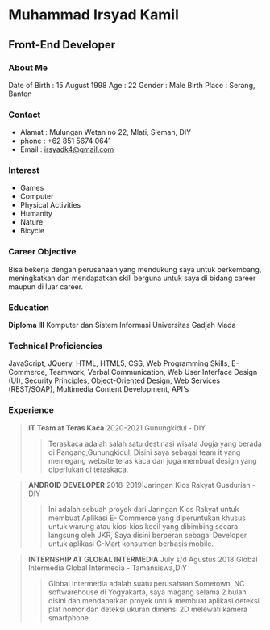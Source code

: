 # Muhammad Irsyad Kamil
## Front-End Developer
### About Me

Date of Birth : 15 August 1998
Age : 22
Gender : Male
Birth Place : Serang, Banten

### Contact
- Alamat : Mulungan Wetan no 22, Mlati, Sleman, DIY
- phone : +62 851 5674 0641 
- Email : [irsyadk4@gmail.com](irsyadk4@gmail.com)

### Interest
- Games
- Computer
- Physical Activities
- Humanity
- Nature
- Bicycle

### Career Objective
Bisa bekerja dengan perusahaan yang mendukung saya untuk berkembang, meningkatkan dan
mendapatkan skill berguna untuk saya di bidang career maupun di luar career.

### Education
**Diploma III**
Komputer dan Sistem Informasi
Universitas Gadjah Mada

### Technical Proficiencies
JavaScript, JQuery, HTML, HTML5, CSS, Web
Programming Skills, E-Commerce,
Teamwork, Verbal Communication,
Web User Interface Design (UI), Security
Principles, Object-Oriented Design, Web
Services (REST/SOAP), Multimedia Content
Development, API's

### Experience
> **IT Team at Teras Kaca**
> 2020-2021
> Gunungkidul - DIY
>> Teraskaca adalah salah satu destinasi wisata Jogja yang berada di Pangang,Gunungkidul, Disini saya sebagai team it yang memegang website teras kaca dan juga membuat design yang diperlukan di teraskaca.

> **ANDROID DEVELOPER**
> 2018-2019|Jaringan Kios Rakyat
> Gusdurian - DIY
>> Ini adalah sebuah proyek dari Jaringan Kios Rakyat untuk membuat Aplikasi E- Commerce yang diperuntukan khusus untuk warung atau kios-kios kecil yang dibimbing secara langsung oleh JKR, Saya disini berperan sebagai Developer untuk aplikasi G-Mart
konsumen berbasis mobile.

> **INTERNSHIP AT GLOBAL INTERMEDIA**
> July s/d Agustus 2018|Global Intermedia
> Global Intermedia - Tamansiswa,DIY
>> Global Intermedia adalah suatu perusahaan Sometown, NC softwarehouse di Yogyakarta, saya magang
selama 2 bulan disini dan mendapatkan proyek untuk membuat aplikasi deteksi plat
nomor dan deteksi ukuran dimensi 2D melewati kamera smartphone.

